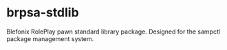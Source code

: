 # brpsa-stdlib
Blefonix RolePlay pawn standard library package. Designed for the sampctl package management system.
